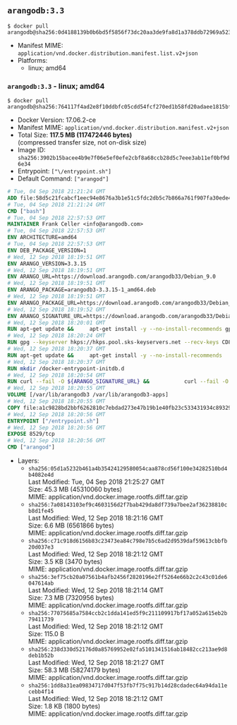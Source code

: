 ## `arangodb:3.3`

```console
$ docker pull arangodb@sha256:0d4188139b0b6bd5f5856f73dc20aa3de9fa8d1a378ddb72969a523abdf9068b
```

-	Manifest MIME: `application/vnd.docker.distribution.manifest.list.v2+json`
-	Platforms:
	-	linux; amd64

### `arangodb:3.3` - linux; amd64

```console
$ docker pull arangodb@sha256:764117f4ad2e8f10ddbfc05cdd54fcf270ed1b58fd20adaee1815bfb5166a2ae
```

-	Docker Version: 17.06.2-ce
-	Manifest MIME: `application/vnd.docker.distribution.manifest.v2+json`
-	Total Size: **117.5 MB (117472446 bytes)**  
	(compressed transfer size, not on-disk size)
-	Image ID: `sha256:3902b15bacee4b9e7f06e5ef0efe2cbf8a68ccb28d5c7eee3ab11ef0bf9d6e34`
-	Entrypoint: `["\/entrypoint.sh"]`
-	Default Command: `["arangod"]`

```dockerfile
# Tue, 04 Sep 2018 21:21:24 GMT
ADD file:58d5c21fcabcf1eec94e8676a3b1e51c5fdc2db5c7b866a761f907fa30ede4d8 in / 
# Tue, 04 Sep 2018 21:21:24 GMT
CMD ["bash"]
# Tue, 04 Sep 2018 22:57:53 GMT
MAINTAINER Frank Celler <info@arangodb.com>
# Tue, 04 Sep 2018 22:57:53 GMT
ENV ARCHITECTURE=amd64
# Tue, 04 Sep 2018 22:57:53 GMT
ENV DEB_PACKAGE_VERSION=1
# Wed, 12 Sep 2018 18:19:51 GMT
ENV ARANGO_VERSION=3.3.15
# Wed, 12 Sep 2018 18:19:51 GMT
ENV ARANGO_URL=https://download.arangodb.com/arangodb33/Debian_9.0
# Wed, 12 Sep 2018 18:19:51 GMT
ENV ARANGO_PACKAGE=arangodb3-3.3.15-1_amd64.deb
# Wed, 12 Sep 2018 18:19:51 GMT
ENV ARANGO_PACKAGE_URL=https://download.arangodb.com/arangodb33/Debian_9.0/amd64/arangodb3-3.3.15-1_amd64.deb
# Wed, 12 Sep 2018 18:19:52 GMT
ENV ARANGO_SIGNATURE_URL=https://download.arangodb.com/arangodb33/Debian_9.0/amd64/arangodb3-3.3.15-1_amd64.deb.asc
# Wed, 12 Sep 2018 18:20:01 GMT
RUN apt-get update &&     apt-get install -y --no-install-recommends gpg dirmngr     &&     rm -rf /var/lib/apt/lists/*
# Wed, 12 Sep 2018 18:20:24 GMT
RUN gpg --keyserver hkps://hkps.pool.sks-keyservers.net --recv-keys CD8CB0F1E0AD5B52E93F41E7EA93F5E56E751E9B
# Wed, 12 Sep 2018 18:20:37 GMT
RUN apt-get update &&     apt-get install -y --no-install-recommends         libjemalloc1         ca-certificates         pwgen         curl     &&     rm -rf /var/lib/apt/lists/*
# Wed, 12 Sep 2018 18:20:37 GMT
RUN mkdir /docker-entrypoint-initdb.d
# Wed, 12 Sep 2018 18:20:54 GMT
RUN curl --fail -O ${ARANGO_SIGNATURE_URL} &&           curl --fail -O ${ARANGO_PACKAGE_URL} &&             gpg --verify ${ARANGO_PACKAGE}.asc &&     (echo arangodb3 arangodb3/password password test | debconf-set-selections) &&     (echo arangodb3 arangodb3/password_again password test | debconf-set-selections) &&     DEBIAN_FRONTEND="noninteractive" dpkg -i ${ARANGO_PACKAGE} &&     rm -rf /var/lib/arangodb3/* &&     sed -ri         -e 's!127\.0\.0\.1!0.0.0.0!g'         -e 's!^(file\s*=).*!\1 -!'         -e 's!^\s*uid\s*=.*!!'         /etc/arangodb3/arangod.conf     && chgrp 0 /var/lib/arangodb3 /var/lib/arangodb3-apps     && chmod 775 /var/lib/arangodb3 /var/lib/arangodb3-apps     &&     rm -f ${ARANGO_PACKAGE}*
# Wed, 12 Sep 2018 18:20:55 GMT
VOLUME [/var/lib/arangodb3 /var/lib/arangodb3-apps]
# Wed, 12 Sep 2018 18:20:55 GMT
COPY file:a1c9828bd2bbf6262810c7ebdad273e47b19b1e40fb23c533431934c89329a8f in /entrypoint.sh 
# Wed, 12 Sep 2018 18:20:56 GMT
ENTRYPOINT ["/entrypoint.sh"]
# Wed, 12 Sep 2018 18:20:56 GMT
EXPOSE 8529/tcp
# Wed, 12 Sep 2018 18:20:56 GMT
CMD ["arangod"]
```

-	Layers:
	-	`sha256:05d1a5232b461a4b35424129580054caa878cd56f100e34282510bd4b4082e4d`  
		Last Modified: Tue, 04 Sep 2018 21:25:27 GMT  
		Size: 45.3 MB (45310060 bytes)  
		MIME: application/vnd.docker.image.rootfs.diff.tar.gzip
	-	`sha256:7a08143103ef9c4603156d2f7bab429da8df739a7bee2af36238810cb8d1fe45`  
		Last Modified: Wed, 12 Sep 2018 18:21:16 GMT  
		Size: 6.6 MB (6561866 bytes)  
		MIME: application/vnd.docker.image.rootfs.diff.tar.gzip
	-	`sha256:c71c918d6156b83c23473ea84c798e7b5c6ad2d9539daf59613cbbfb20d037e3`  
		Last Modified: Wed, 12 Sep 2018 18:21:12 GMT  
		Size: 3.5 KB (3470 bytes)  
		MIME: application/vnd.docker.image.rootfs.diff.tar.gzip
	-	`sha256:3ef75cb20a07561b4afb2456f2820196e2ff5264e66b2c2c43c01de6047614ab`  
		Last Modified: Wed, 12 Sep 2018 18:21:14 GMT  
		Size: 7.3 MB (7320956 bytes)  
		MIME: application/vnd.docker.image.rootfs.diff.tar.gzip
	-	`sha256:77075685a7584ccb2c1dda141ed5f9c211109917bf17a052a615eb2b79411739`  
		Last Modified: Wed, 12 Sep 2018 18:21:12 GMT  
		Size: 115.0 B  
		MIME: application/vnd.docker.image.rootfs.diff.tar.gzip
	-	`sha256:238d330d52176d0a85769952e02fa5101341516ab18482cc213ae9d8deb1b52b`  
		Last Modified: Wed, 12 Sep 2018 18:21:27 GMT  
		Size: 58.3 MB (58274179 bytes)  
		MIME: application/vnd.docker.image.rootfs.diff.tar.gzip
	-	`sha256:1dd8a31ea09834717d047f53fb7f75c917b14d28cdadec64a94da11ecebb4f14`  
		Last Modified: Wed, 12 Sep 2018 18:21:12 GMT  
		Size: 1.8 KB (1800 bytes)  
		MIME: application/vnd.docker.image.rootfs.diff.tar.gzip
